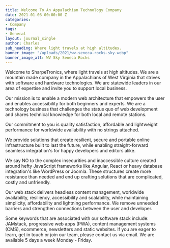 ```yaml
---
title: Welcome To An Appalachian Technology Company
date: 2021-01-03 00:00:00 Z
categories:
- Company
tags:
- General
layout: journal_single
author: Charles
sub_heading: Where light travels at high altitudes.
banner_image: "/uploads/2021/wv-seneca-rocks-sky.webp"
banner_image_alt: WV Sky Seneca Rocks
---
```


Welcome to SharpeTronics, where light travels at high altitudes. We are a mountain made company in the Appalachians of West Virginia that strives with software and hardware technologies. We are statewide leaders in our area of expertise and invite you to support local business.

Our mission is to enable a modern web architecture that empowers the user and enables accessibility for both beginners and experts. We are a technology business that challenges the status quo of web development and shares technical knowledge for both local and remote stations.

Our commitment to you is quality satisfaction, affordable and lightweight performance for worldwide availability with no strings attached.

We provide solutions that create resilient, secure and portable online infrastructure built to last the future, while enabling straight-forward seamless integration's for happy developers and editors alike.

We say NO to the complex insecurities and inaccessible culture created around hefty JavaScript frameworks like Angular, React or heavy database integration's like WordPress or Joomla. These structures create more resistance than needed and end up crafting solutions that are complicated, costly and unfriendly.

Our web stack delivers headless content management, worldwide availability, resiliency, accessibility and scalability, while maintaining simplicity, affordability and lightning performance. We remove unneeded barriers and strengthen connections between the user and developer.

Some keywords that are associated with our software stack include: JAMstack, progressive web apps (PWA), content management systems (CMS), ecommerce, newsletters and static websites. If you are eager to learn, get in touch or join our team, please contact us via email. We are available 5 days a week Monday - Friday.
